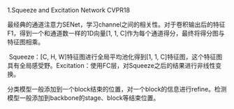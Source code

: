 1.Squeeze and Excitation Network CVPR18

​		最经典的通道注意力SENet，学习channel之间的相关性。对于卷积输出后的特征F1，得到一个和通道数一样的1D向量[1, 1, C]作为每个通道得分，最终将得分图与特征图相乘。

​		Squeeze：[C, H, W]特征图进行全局平均池化得到[1, 1, C]特征图，这个特征图具有全局感受野。Excitation：使用FC层，对Squeeze之后的结果进行非线性变换。

​		分类模型一般添加到一个block结束的位置，对一个block的信息进行refine。检测模型一般添加到backbone的stage、block等结束位置。

